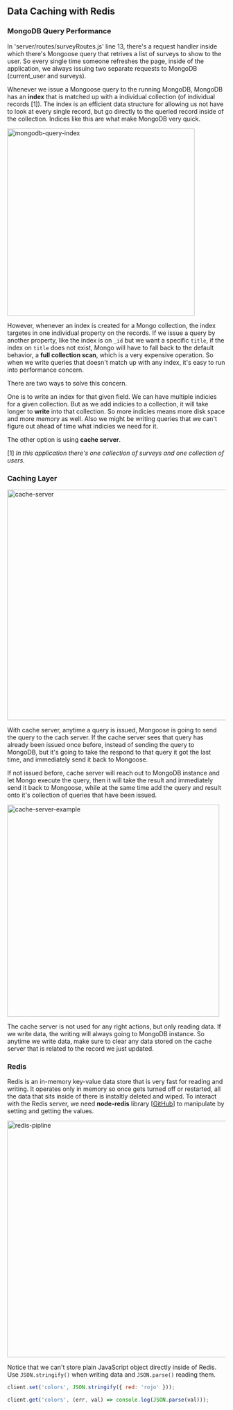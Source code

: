 ## Data Caching with Redis

### MongoDB Query Performance

In 'server/routes/surveyRoutes.js' line 13, there's a request handler inside which there's Mongoose query that retrives a list of surveys to show to the user. So every single time someone refreshes the page, inside of the application, we always issuing two separate requests to MongoDB (current_user and surveys). 

Whenever we issue a Mongoose query to the running MongoDB, MongoDB has an **index** that is matched up with a individual collection (of individual records [1]). The index is an efficient data structure for allowing us not have to look at every single record, but go directly to the queried record inside of the collection. Indices like this are what make MongoDB very quick.

<img width="432" alt="mongodb-query-index" src="https://user-images.githubusercontent.com/20265633/38348928-b4be8a5e-3872-11e8-8dc9-ca024f9cf44c.PNG">

However, whenever an index is created for a Mongo collection, the index targetes in one individual property on the records. If we issue a query by another property, like the index is on `_id` but we want a specific `title`, if the index on `title` does not exist, Mongo will have to fall back to the default behavior, a **full collection scan**, which is a very expensive operation. So when we write queries that doesn't match up with any index, it's easy to run into performance concern.

There are two ways to solve this concern. 

One is to write an index for that given field. We can have multiple indicies for a given collection. But as we add indicies to a collection, it will take longer to **write** into that collection. So more indicies means more disk space and more memory as well. Also we might be writing queries that we can't figure out ahead of time what indicies we need for it.

The other option is using **cache server**.

[1] _In this application there's one collection of surveys and one collection of users._

### Caching Layer

<img width="532" alt="cache-server" src="https://user-images.githubusercontent.com/20265633/38382399-d84ff088-38d7-11e8-8589-48261d52451a.PNG">

With cache server, anytime a query is issued, Mongoose is going to send the query to the cach server. If the cache server sees that query has already been issued once before, instead of sending the query to MongoDB, but it's going to take the respond to that query it got the last time, and immediately send it back to Mongoose.

If not issued before, cache server will reach out to MongoDB instance and let Mongo execute the query, then it will take the result and immediately send it back to Mongoose, while at the same time add the query and result onto it's collection of queries that have been issued.

<img width="489" alt="cache-server-example" src="https://user-images.githubusercontent.com/20265633/38382932-2d654950-38d9-11e8-8302-6ad0e059f6a1.PNG">

The cache server is not used for any right actions, but only reading data. If we write data, the writing will always going to MongoDB instance. So anytime we write data, make sure to clear any data stored on the cache server that is related to the record we just updated.

### Redis

Redis is an in-memory key-value data store that is very fast for reading and writing. It operates only in memory so once gets turned off or restarted, all the data that sits inside of there is instaltly deleted and wiped. To interact with the Redis server, we need **node-redis** library [[GitHub](https://github.com/NodeRedis/node_redis)] to manipulate by setting and getting the values.

<img width="546" alt="redis-pipline" src="https://user-images.githubusercontent.com/20265633/38385401-c97c1b7e-38df-11e8-84e5-54fff4934ddd.PNG">

Notice that we can't store plain JavaScript object directly inside of Redis. Use `JSON.stringify()` when writing data and `JSON.parse()` reading them.

```javascript
client.set('colors', JSON.stringify({ red: 'rojo' }));

client.get('colors', (err, val) => console.log(JSON.parse(val)));
```

